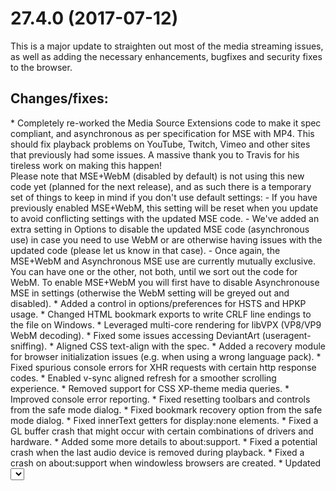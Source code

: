 <h1>27.4.0 (2017-07-12)</h1>
This is a major update to straighten out most of the media streaming issues, as well as adding the necessary enhancements, bugfixes and security fixes to the browser.
<h2>Changes/fixes:</h2>
* Completely re-worked the Media Source Extensions code to make it spec compliant, and asynchronous as per specification for MSE with MP4. This should fix playback problems on YouTube, Twitch, Vimeo and other sites that previously had some issues. A massive thank you to Travis for his tireless work on making this happen!<br>Please note that MSE+WebM (disabled by default) is not using this new code yet (planned for the next release), and as such there is a temporary set of things to keep in mind if you don't use default settings:
  - If you have previously enabled MSE+WebM, this setting will be reset when you update to avoid conflicting settings with the updated MSE code.
  - We've added an extra setting in Options to disable the updated MSE code (asynchronous use) in case you need to use WebM or are otherwise having issues with the updated code (please let us know in that case).
  - Once again, the MSE+WebM and Asynchronous MSE use are currently mutually exclusive. You can have one or the other, not both, until we sort out the code for WebM. To enable MSE+WebM you will first have to disable Asynchronouse MSE in settings (otherwise the WebM setting will be greyed out and disabled).
* Added a control in options/preferences for HSTS and HPKP usage.
* Changed HTML bookmark exports to write CRLF line endings to the file on Windows.
* Leveraged multi-core rendering for libVPX (VP8/VP9 WebM decoding).
* Fixed some issues accessing DeviantArt (useragent-sniffing).
* Aligned CSS text-align with the spec.
* Added a recovery module for browser initialization issues (e.g. when using a wrong language pack).
* Fixed spurious console errors for XHR requests with certain http response codes.
* Enabled v-sync aligned refresh for a smoother scrolling experience.
* Removed support for CSS XP-theme media queries.
* Improved console error reporting.
* Fixed resetting toolbars and controls from the safe mode dialog.
* Fixed bookmark recovery option from the safe mode dialog.
* Fixed innerText getters for display:none elements.
* Fixed a GL buffer crash that might occur with certain combinations of drivers and hardware.
* Added some more details to about:support.
* Fixed a potential crash when the last audio device is removed during playback.
* Fixed a crash on about:support when windowless browsers are created.
* Updated <select> elements to blank if the actively set value doesn't match any of the options.
* Updated the interpretation of 2-digit years in date formats to match other browsers:<br>0-49 = 2000-2049, 50-99 = 1950-1999.
* Added "q" units to CSS (quarter of a millimeter).
* Added .origin property to blobs.
* Fixed several minor layout issues.
* Fixed disabled HTML elements not producing the proper JS events.
* Implemented web content handler blacklist according to the spec, allowing more than feeds to be registered.
* Fixed a spec compliance issue with execCommand() on HTML elements.
* Fixed a problem with table borders being drawn uneven or being omitted when zooming the page.
* Added devtools "filter URLs" option in the network panel.
* Added visual sorting options to the Network inspector.
* Added importing of login data from Chrome profiles on Windows (Chrome has to be closed first).
* Added importing of tags from bookmark export files (HTML format).
* Updated usage of SourceMap headers with the updated spec (SourceMap header, keeping X-SourceMap as a fallback).
* Fixed several cases of wrongly-used negations in JS modules.
* Added the auxclick mouse event.
* Added a control to not autoplay video unless it is in view (media.block-play-until-visible).
* Updated the Graphite font library to 1.3.10.
* Updated how image and media elements respond to window size changes (responsive design).
* Added parsing and use of rotation meta data in video.
* Fixed several crashes in a number of modules.
* Fixed performance regression for scaling large vector images (e.g. MSIE Chalkboard test) \o/
* Fixed some issues with notification icons.
* Fixed some internal errors with live bookmarks.
* Updated SQLite to 3.19.3.
* Fixed several reported issues with devtools (cli-cookies, cli help, copying cURL, inspecting SVGs, element size calculations, etc.)
* Fixed an issue where a server response was allowed to override add-ons' specified version ranges even for add-ons that have strict compatibility (e.g. themes, language packs).
<h2>Security fixes:</h2>
* Removed preloading of HPKP hosts and enabled HPKP header enforcement.
* Added support for TLS 1.3, the up-next secure connection protocol.
* Fixed an issue with TLS 1.3 not supporting renegotiation by design.
* Relaxed some restrictions for CSP to temporarily work around web compatibility issues with the CSP-3 deprecated `child-src` directive.
* Updated NSS to 3.28.5.1-PM to address some security issues.
* Updated the installer selfextractor module to address unsafe loading of libraries.
* Changed the way certain resources are included to reduce effectiveness of some common fingerprinting techniques. (e.g. browserleaks.com)
* Fixed a regression in the display of security information in the page info dialog for insecure content.
* Fixed two potential issues with allocating memory for video. DiD
* Fixed a potential issue with the network prediction algorithm. DiD
* Restricted the use of Aspirational scripts in IDNs to prevent domain spoofing, in anticipation of the UAX#31 update making this official.
* Prevented a Mac font specific issue that could be abused for domain spoofing (CVE-2017-7763)
* Fixed several potentially exploitable crashes. (CVE-2017-7751) (CVE-2017-7757) and some that do not have a CVE designation.